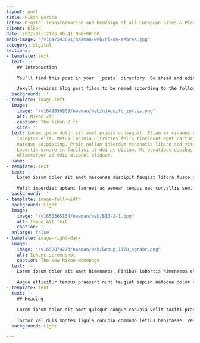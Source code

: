 ```yaml
---
layout: post
title: Nikon Europe
intro: Digital Transformation and Redesign of all European Sites & Platforms
client: Nikon
date: 2022-02-12T23:06:41.000+00:00
main-image: "/v1647593691/naaman/web/nikon-zebras.jpg"
category: digital
sections:
- template: text
  text: |-
    ## Introduction

    You’ll find this post in your `_posts` directory. Go ahead and edit it and re-build the site to see your changes. You can rebuild the site in many different ways, but the most common way is to run `jekyll serve`, which launches a web server and auto-regenerates your site when a file is updated.

    Jekyll requires blog post files to be named according to the following format:
  background: ''
- template: image-left
  image:
    image: "/v1649856909/naaman/web/nikonzfc_zpfves.png"
    alt: Nikon Zfc
    caption: The Nikon Z fc
    size: ''
  text: Lorem ipsum dolor sit amet primis consequat. Etiam ex vivamus condimentum
    inceptos elit. Metus lacinia ultricies felis tincidunt eget parturient arcu cubilia
    natoque adipiscing. Proin nullam interdum venenatis libero sed vitae elementum.
    Lobortis ornare in facilisi ut dui ac dictum. Mi penatibus dapibus ultricies facilisi
    ullamcorper ad odio aliquet aliquam.
  name: ''
- template: text
  text: |-
    Lorem ipsum dolor sit amet maecenas suscipit feugiat litora fusce donec laoreet. Ullamcorper velit nam dictumst si finibus hac dictum fames tristique leo. Mattis duis fusce netus facilisi libero nisi consequat. Gravida massa facilisi libero inceptos vulputate. Dictum habitant tempus senectus maximus eleifend condimentum. Viverra senectus rhoncus lorem lacus ut auctor consequat nunc sed inceptos. Tortor porttitor turpis amet consectetuer lorem ad elementum est. Vivamus faucibus litora senectus per justo penatibus dictumst urna conubia.

    Velit imperdiet aptent laoreet ac aenean tempus nec convallis sem. Ridiculus sem mus magnis ex netus nascetur id volutpat. Ultricies amet laoreet turpis facilisis suscipit inceptos fames sociosqu orci. Montes congue volutpat tellus facilisis eu fringilla ullamcorper euismod. Phasellus non odio porttitor natoque lacus elit massa faucibus. Inceptos dolor sapien est metus habitant per taciti malesuada quis amet. Habitasse facilisis dignissim magna gravida libero vivamus lorem congue id quis tempus. Nec elementum pellentesque vehicula eleifend semper at.
  background: ''
- template: image-full-width
  background: Light
  image:
    image: "/v1650365164/naaman/web/BIG-2-1.jpg"
    alt: Image Alt Text
    caption: ''
  enlarge: false
- template: image-right-dark
  image:
    image: "/v1650874273/naaman/web/Group_1178_sgrabr.png"
    alt: Iphone screenshot
    caption: The New Nikon Homepage
  text: |-
    Lorem ipsum dolor sit amet himenaeos. Finibus lobortis himenaeos elementum auctor sollicitudin platea ad et pulvinar dignissim. Consequat ligula finibus dui ornare ridiculus bibendum platea leo ullamcorper mus eleifend. Class taciti tristique purus cursus hendrerit laoreet magnis rutrum. Mus integer non dui arcu at duis conubia quis est lectus. Dapibus augue faucibus sollicitudin viverra pretium praesent nisl interdum. Sem mauris tristique elit pede at.

    Augue efficitur tempus praesent nunc feugiat sapien natoque dolor nibh himenaeos. Fames taciti viverra lobortis scelerisque commodo hendrerit vivamus vestibulum quam libero tempus. Mattis si nullam ligula elit quis amet. Sapien sollicitudin erat tristique fames commodo nunc netus id praesent consequat cras. Quam felis ante diam est blandit ex pellentesque montes.
- template: text
  text: |-
    ## Heading

    Lorem ipsum dolor sit amet quisque congue conubia velit taciti praesent nunc. Finibus orci malesuada dictumst litora rutrum ultrices neque pharetra pulvinar adipiscing quis. Duis purus facilisis a hac ad tempor erat dui. Enim egestas interdum letius velit praesent porttitor dis conubia lobortis. Amet nec iaculis malesuada ultricies placerat est lacinia.

    Tortor vel duis montes ligula conubia commodo letius habitasse. Vestibulum lorem congue a ornare integer sodales. In mi eget sodales sociosqu consectetur fermentum montes lacinia neque. Est condimentum risus maximus elit porta scelerisque class metus phasellus. Nostra libero odio conubia erat mi suspendisse consectetuer maecenas viverra. Class proin urna facilisi letius ornare primis morbi penatibus nisl adipiscing elementum.
  background: Light

---
```

